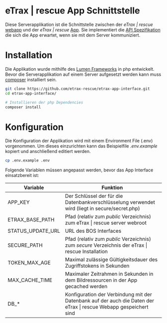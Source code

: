 # eTrax | rescue App Schnittstelle

Diese Serverapplikation ist die Schnittstelle zwischen der _eTrax | rescue_ [webapp](https://github.com/etrax-rescue/webapp) und der _eTrax | rescue_ [App](https://github.com/etrax-rescue/etrax-rescue-app). Sie implementiert die [API Spezifikation](https://github.com/etrax-rescue/etrax-rescue-app/blob/main/openapi.yaml) die sich die App erwartet, wenn sie mit dem Server kommuniziert. 

# Installation

Die Applikation wurde mithilfe des [Lumen Frameworks](https://lumen.laravel.com/) in php entwickelt. Bevor die Serverapplikation auf einem Server aufgesetzt werden kann muss [composer](https://getcomposer.org/) installiert sein.

```bash
git clone https://github.com/etrax-rescue/etrax-app-interface.git
cd etrax-app-interface/

# Installieren der php Dependencies
composer install
```

# Konfiguration

Die Konfiguration der Applikation wird mit einem Environment File (.env) vorgenommen. Um dieses einzurichten kann das Beispielfile _.env.example_ kopiert und anschließend editiert werden.

```bash
cp .env.example .env
```

Folgende Variablen müssen angepasst werden, bevor das App Interface einsatzbereit ist:

| Variable | Funktion |
| ------   | -------  |
| APP_KEY  | Der Schlüssel der für die Datenbankverschlüsselung verwendet wird (liegt in secure/secret.php) |
| ETRAX_BASE_PATH | Pfad (relativ zum _public_ Verzeichnis) zum eTrax \| rescue server webroot |
| STATUS_UPDATE_URL | URL des BOS Interfaces |
| SECURE_PATH | Pfad (relativ zum _public_ Verzeichnis) zum _secure_ Verzeichnis der eTrax \| rescue Installation |
| TOKEN_MAX_AGE | Maximal zulässige Gültigkeitsdauer des Zugriffstokens in Sekunden |
| MAX_CACHE_TIME | Maximaler Zeitrahmen in Sekunden in dem Bildressourcen in der App gecached werden |
| DB_* | Konfiguration der Verbindung mit der Datenbank auf der auch die Daten der eTrax \| rescue Webapp gespeichert sind |
